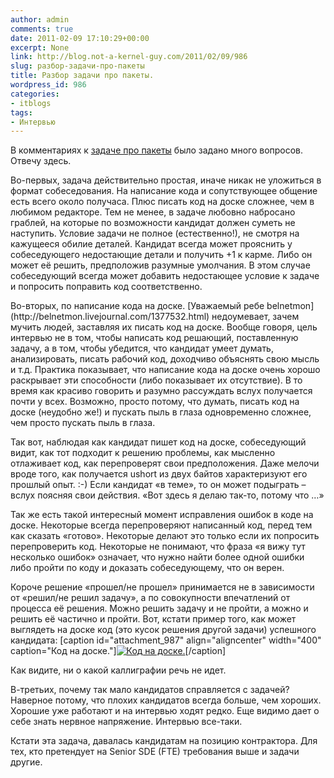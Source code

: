 ```yaml
---
author: admin
comments: true
date: 2011-02-09 17:10:29+00:00
excerpt: None
link: http://blog.not-a-kernel-guy.com/2011/02/09/986
slug: разбор-задачи-про-пакеты
title: Разбор задачи про пакеты.
wordpress_id: 986
categories:
- itblogs
tags:
- Интервью
---
```


В комментариях к [задаче про пакеты](http://blog.not-a-kernel-guy.com/2011/02/08/980) было задано много вопросов. Отвечу здесь.

Во-первых, задача действительно простая, иначе никак не уложиться в формат собеседования. На написание кода и сопутствующее общение есть всего около получаса. Плюс писать код на доске сложнее, чем в любимом редакторе. Тем не менее, в задаче любовно набросано граблей, на которые по возможности кандидат должен суметь не наступить. Условие задачи не полное (естественно!), не смотря на кажущееся обилие деталей. Кандидат всегда может прояснить у собеседующего недостающие детали и получить +1 к карме. Либо он может её решить, предположив разумные умолчания. В этом случае собеседующий всегда может добавить недостающее условие к задаче и попросить поправить код соответственно.

<!-- more -->Во-вторых, по написание кода на доске. [Уважаемый ребе belnetmon](http://belnetmon.livejournal.com/1377532.html) недоумевает, зачем мучить людей, заставляя их писать код на доске. Вообще говоря, цель интервью не в том, чтобы написать код решающий, поставленную задачу, а в том, чтобы убедится, что кандидат умеет думать, анализировать, писать рабочий код, доходчиво объяснять свою мысль и т.д. Практика показывает, что написание кода на доске очень хорошо раскрывает эти способности (либо показывает их отсутствие). В то время как красиво говорить и разумно рассуждать вслух получается почти у всех. Возможно, просто потому, что думать, писать код на доске (неудобно же!) и пускать пыль в глаза одновременно сложнее, чем просто пускать пыль в глаза.

Так вот, наблюдая как кандидат пишет код на доске, собеседующий видит, как тот подходит к решению проблемы, как мысленно отлаживает код, как перепроверят свои предположения. Даже мелочи вроде того, как получается ushort из двух байтов характеризуют его прошлый опыт. :-) Если кандидат «в теме», то он может подыграть – вслух поясняя свои действия. «Вот здесь я делаю так-то, потому что …»

Так же есть такой интересный момент исправления ошибок в коде на доске. Некоторые всегда перепроверяют написанный код, перед тем как сказать «готово». Некоторые делают это только если их попросить перепроверить код. Некоторые не понимают, что фраза «я вижу тут несколько ошибок» означает, что нужно найти более одной ошибки либо пройти по коду и доказать собеседующему, что он верен.

Короче решение «прошел/не прошел» принимается не в зависимости от «решил/не решил задачу», а по совокупности впечатлений от процесса её решения. Можно решить задачу и не пройти, а можно и решить её частично и пройти. Вот, кстати пример того, как может выглядеть на доске код (это кусок решения другой задачи) успешного кандидата:
[caption id="attachment_987" align="aligncenter" width="400" caption="Код на доске."][![Код на доске.](http://blog.not-a-kernel-guy.com/wp-content/uploads/2011/02/2011-02-09-09.00.20.jpg)](http://blog.not-a-kernel-guy.com/wp-content/uploads/2011/02/2011-02-09-09.00.20.jpg)[/caption]

Как видите, ни о какой каллиграфии речь не идет.

В-третьих, почему так мало кандидатов справляется с задачей? Наверное потому, что плохих кандидатов всегда больше, чем хороших. Хорошие уже работают и на интервью ходят редко. Еще видимо дает о себе знать нервное напряжение. Интервью все-таки. 

Кстати эта задача, давалась кандидатам на позицию контрактора. Для тех, кто претендует на Senior SDE (FTE) требования выше и задачи другие. 

